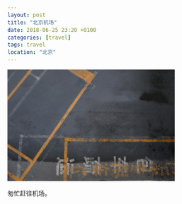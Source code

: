 ```yaml
---
layout: post
title: "北京机场"
date: 2018-06-25 23:20 +0100
categories: [travel]
tags: travel
location: "北京"
---
```


<img src="/img/2018/20180625-DSCF9573.jpg" alt="北京机场" style="width: 75%; height: 75%"/>

匆忙赶往机场。
